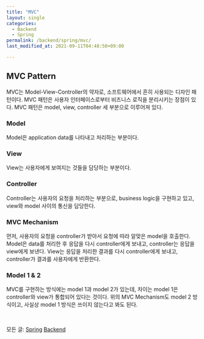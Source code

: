 ```yaml
---
title: "MVC"
layout: single
categories:
  - Backend
  - Spring
permalink: /backend/spring/mvc/
last_modified_at: 2021-09-11T04:48:50+09:00

---
```


## MVC Pattern

MVC는 Model-View-Controller의 약자로, 소프트웨어에서 흔히 사용되는 디자인 패턴이다.
MVC 패턴은 사용자 인터페이스로부터 비즈니스 로직을 분리시키는 장점이 있다.
MVC 패턴은 model, view, controller 세 부분으로 이루어져 있다.

### Model

Model은 application data를 나타내고 처리하는 부분이다.

### View

View는 사용자에게 보여지는 것들을 담당하는 부분이다.

### Controller

Controller는 사용자의 요청을 처리하는 부분으로, business logic을 구현하고 있고, view와 model 사이의 통신을 담당한다.

### MVC Mechanism

먼저, 사용자의 요청을 controller가 받아서 요청에 따라 알맞은 model을 호출한다.
Model은 data를 처리한 후 응답을 다시 controller에게 보내고, controller는 응답을 view에게 보낸다.
View는 응답을 처리한 결과를 다시 controller에게 보내고, controller가 결과를 사용자에게 반환한다.

### Model 1 & 2

MVC를 구현하는 방식에는 model 1과 model 2가 있는데, 차이는 model 1은 controller와 view가 통합되어 있다는 것이다.
위의 MVC Mechanism도 model 2 방식이고, 사실상 model 1 방식은 쓰이지 않는다고 봐도 된다.

<br>

모든 글: [Spring](/backend/spring/) [Backend](/backend/)
